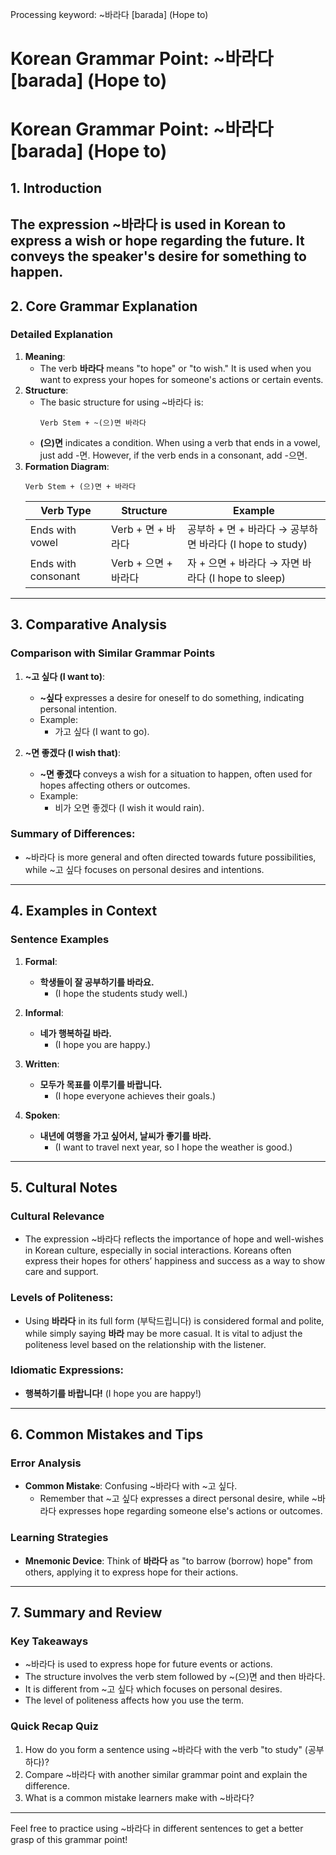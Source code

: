 Processing keyword: ~바라다 [barada] (Hope to)
# Korean Grammar Point: ~바라다 [barada] (Hope to)
# Korean Grammar Point: ~바라다 [barada] (Hope to)
## 1. Introduction
The expression ~바라다 is used in Korean to express a wish or hope regarding the future. It conveys the speaker's desire for something to happen.
---
## 2. Core Grammar Explanation
### Detailed Explanation
1. **Meaning**: 
   - The verb **바라다** means "to hope" or "to wish." It is used when you want to express your hopes for someone's actions or certain events.
2. **Structure**:
   - The basic structure for using ~바라다 is:
     ```
     Verb Stem + ~(으)면 바라다
     ```
   - **(으)면** indicates a condition. When using a verb that ends in a vowel, just add -면. However, if the verb ends in a consonant, add -으면.
3. **Formation Diagram**:
   ```
   Verb Stem + (으)면 + 바라다
   ```
   | Verb Type      | Structure            | Example                              |
   |----------------|----------------------|--------------------------------------|
   | Ends with vowel| Verb + 면 + 바라다   | 공부하 + 면 + 바라다 → 공부하면 바라다 (I hope to study)      |
   | Ends with consonant | Verb + 으면 + 바라다 | 자 + 으면 + 바라다 → 자면 바라다 (I hope to sleep)        |
---
## 3. Comparative Analysis
### Comparison with Similar Grammar Points
1. **~고 싶다 (I want to)**:
   - **~싶다** expresses a desire for oneself to do something, indicating personal intention.
   - Example: 
     - 가고 싶다 (I want to go).
   
2. **~면 좋겠다 (I wish that)**:
   - **~면 좋겠다** conveys a wish for a situation to happen, often used for hopes affecting others or outcomes.
   - Example:
     - 비가 오면 좋겠다 (I wish it would rain).
### Summary of Differences:
- ~바라다 is more general and often directed towards future possibilities, while ~고 싶다 focuses on personal desires and intentions.
---
## 4. Examples in Context
### Sentence Examples
1. **Formal**:
   - **학생들이 잘 공부하기를 바라요.**
     - (I hope the students study well.)
     
2. **Informal**:
   - **네가 행복하길 바라.**
     - (I hope you are happy.)
     
3. **Written**:
   - **모두가 목표를 이루기를 바랍니다.**
     - (I hope everyone achieves their goals.)
     
4. **Spoken**:
   - **내년에 여행을 가고 싶어서, 날씨가 좋기를 바라.**
     - (I want to travel next year, so I hope the weather is good.)
---
## 5. Cultural Notes
### Cultural Relevance
- The expression ~바라다 reflects the importance of hope and well-wishes in Korean culture, especially in social interactions. Koreans often express their hopes for others’ happiness and success as a way to show care and support.
### Levels of Politeness:
- Using **바라다** in its full form (부탁드립니다) is considered formal and polite, while simply saying **바라** may be more casual. It is vital to adjust the politeness level based on the relationship with the listener.
### Idiomatic Expressions:
- **행복하기를 바랍니다!** (I hope you are happy!)
  
---
## 6. Common Mistakes and Tips
### Error Analysis
- **Common Mistake**: Confusing ~바라다 with ~고 싶다. 
  - Remember that ~고 싶다 expresses a direct personal desire, while ~바라다 expresses hope regarding someone else's actions or outcomes.
### Learning Strategies
- **Mnemonic Device**: Think of **바라다** as "to barrow (borrow) hope" from others, applying it to express hope for their actions.
---
## 7. Summary and Review
### Key Takeaways
- ~바라다 is used to express hope for future events or actions.
- The structure involves the verb stem followed by ~(으)면 and then 바라다.
- It is different from ~고 싶다 which focuses on personal desires.
- The level of politeness affects how you use the term.
### Quick Recap Quiz
1. How do you form a sentence using ~바라다 with the verb "to study" (공부하다)?
2. Compare ~바라다 with another similar grammar point and explain the difference.
3. What is a common mistake learners make with ~바라다? 
---
Feel free to practice using ~바라다 in different sentences to get a better grasp of this grammar point!
